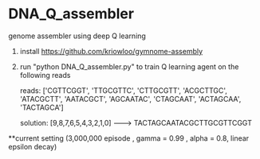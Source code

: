 # DNA_Q_assembler
genome assembler using deep Q learning
1. install https://github.com/kriowloo/gymnome-assembly
2. run "python DNA_Q_assembler.py" to train Q learning agent on the following reads

    reads:  ['CGTTCGGT', 'TTGCGTTC', 'CTTGCGTT', 'ACGCTTGC', 'ATACGCTT', 'AATACGCT', 'AGCAATAC', 'CTAGCAAT', 'ACTAGCAA', 'TACTAGCA']
    
    solution: [9,8,7,6,5,4,3,2,1,0]  ---> TACTAGCAATACGCTTGCGTTCGGT



**current setting (3,000,000 episode , gamma = 0.99 , alpha = 0.8, linear epsilon decay)
